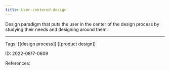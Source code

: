 ```yaml
---
title: User-centered design
---
```


Design paradigm that puts the user in the center of the design process by studying their needs and designing around them.

---

Tags: [[design process]] [[product design]]

ID: 2022-0817-0609

References: 